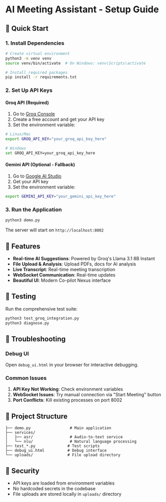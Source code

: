 # AI Meeting Assistant - Setup Guide

## 🚀 Quick Start

### 1. Install Dependencies
```bash
# Create virtual environment
python3 -m venv venv
source venv/bin/activate  # On Windows: venv\Scripts\activate

# Install required packages
pip install -r requirements.txt
```

### 2. Set Up API Keys

#### Groq API (Required)
1. Go to [Groq Console](https://console.groq.com/keys)
2. Create a free account and get your API key
3. Set the environment variable:

```bash
# Linux/Mac
export GROQ_API_KEY="your_groq_api_key_here"

# Windows
set GROQ_API_KEY=your_groq_api_key_here
```

#### Gemini API (Optional - Fallback)
1. Go to [Google AI Studio](https://aistudio.google.com/app/apikey)
2. Get your API key
3. Set the environment variable:

```bash
export GEMINI_API_KEY="your_gemini_api_key_here"
```

### 3. Run the Application
```bash
python3 demo.py
```

The server will start on `http://localhost:8002`

## 🔧 Features

- **Real-time AI Suggestions**: Powered by Groq's Llama 3.1 8B Instant
- **File Upload & Analysis**: Upload PDFs, docs for AI analysis
- **Live Transcript**: Real-time meeting transcription
- **WebSocket Communication**: Real-time updates
- **Beautiful UI**: Modern Co-pilot Nexus interface

## 🧪 Testing

Run the comprehensive test suite:
```bash
python3 test_groq_integration.py
python3 diagnose.py
```

## 🐛 Troubleshooting

### Debug UI
Open `debug_ui.html` in your browser for interactive debugging.

### Common Issues
1. **API Key Not Working**: Check environment variables
2. **WebSocket Issues**: Try manual connection via "Start Meeting" button
3. **Port Conflicts**: Kill existing processes on port 8002

## 📁 Project Structure

```
├── demo.py                 # Main application
├── services/
│   ├── asr/                # Audio-to-text service
│   └── nlu/                # Natural language processing
├── test_*.py              # Test scripts
├── debug_ui.html          # Debug interface
└── uploads/               # File upload directory
```

## 🔐 Security

- API keys are loaded from environment variables
- No hardcoded secrets in the codebase
- File uploads are stored locally in `uploads/` directory
